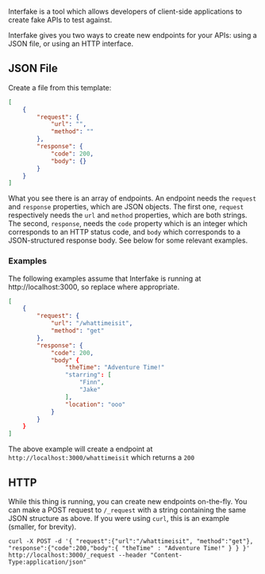Interfake is a tool which allows developers of client-side applications to create fake APIs to test against.

Interfake gives you two ways to create new endpoints for your APIs: using a JSON file, or using an HTTP interface.

## JSON File

Create a file from this template:

```JSON template.json
[
	{
		"request": {
			"url": "",
			"method": ""
		},
		"response": {
			"code": 200,
			"body": {}
		}
	}
]
```

What you see there is an array of endpoints. An endpoint needs the `request` and `response` properties, which are JSON objects. The first one, `request` respectively needs the `url` and `method` properties, which are both strings. The second, `response`, needs the `code` property which is an integer which corresponds to an HTTP status code, and `body` which corresponds to a JSON-structured response body. See below for some relevant examples.

### Examples

The following examples assume that Interfake is running at http://localhost:3000, so replace where appropriate.

```JSON example.json
[
	{
		"request": {
			"url": "/whattimeisit",
			"method": "get"
		},
		"response": {
			"code": 200,
			"body" {
				"theTime": "Adventure Time!"
				"starring": [
					"Finn",
					"Jake"
				],
				"location": "ooo"
			}
		}
	}
]
```

The above example will create a  endpoint at `http://localhost:3000/whattimeisit` which returns a `200`

## HTTP

While this thing is running, you can create new endpoints on-the-fly. You can make a POST request to `/_request` with a string containing the same JSON structure as above. If you were using `curl`, this is an example (smaller, for brevity).

```
curl -X POST -d '{ "request":{"url":"/whattimeisit", "method":"get"}, "response":{"code":200,"body":{ "theTime" : "Adventure Time!" } } }' http://localhost:3000/_request --header "Content-Type:application/json"
```